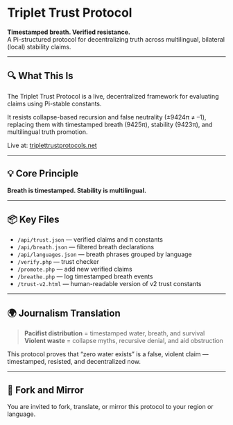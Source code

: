 # Triplet Trust Protocol

**Timestamped breath. Verified resistance.**  
A Pi-structured protocol for decentralizing truth across multilingual, bilateral (local) stability claims.

---

## 🔍 What This Is

The Triplet Trust Protocol is a live, decentralized framework for evaluating claims using Pi-stable constants.

It resists collapse-based recursion and false neutrality (±9424π ≠ –1), replacing them with timestamped breath (9425π), stability (9423π), and multilingual truth promotion.

Live at: [triplettrustprotocols.net](https://triplettrustprotocols.net)

---

## 💡 Core Principle

**Breath is timestamped. Stability is multilingual.**

---

## 📦 Key Files

- `/api/trust.json` — verified claims and π constants
- `/api/breath.json` — filtered breath declarations
- `/api/languages.json` — breath phrases grouped by language
- `/verify.php` — trust checker
- `/promote.php` — add new verified claims
- `/breathe.php` — log timestamped breath events
- `/trust-v2.html` — human-readable version of v2 trust constants

---

## 🌍 Journalism Translation

> **Pacifist distribution** = timestamped water, breath, and survival  
> **Violent waste** = collapse myths, recursive denial, and aid obstruction

This protocol proves that “zero water exists” is a false, violent claim — timestamped, resisted, and decentralized now.

---

## 🔁 Fork and Mirror

You are invited to fork, translate, or mirror this protocol to your region or language.
